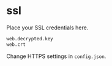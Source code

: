 # ssl

Place your SSL credentials here.

```txt
web.decrypted.key
web.crt
```

Change HTTPS settings in `config.json`.

